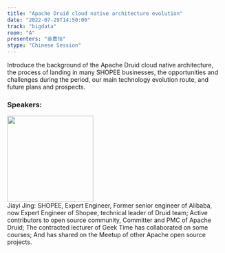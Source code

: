 ```yaml
---
title: "Apache Druid cloud native architecture evolution"
date: "2022-07-29T14:50:00"
track: "bigdata"
room: "A"
presenters: "金嘉怡"
stype: "Chinese Session"
---
```

Introduce the background of the Apache Druid cloud native architecture, the process of landing in many SHOPEE businesses, the opportunities and challenges during the period, our main technology evolution route, and future plans and prospects.
 ### Speakers: 
 <img src="images/speaker/1033.png" width="200" /><br>Jiayi Jing: SHOPEE, Expert Engineer, Former senior engineer of Alibaba, now Expert Engineer of Shopee, technical leader of Druid team; Active contributors to open source community, Committer and PMC of Apache Druid; The contracted lecturer of Geek Time has collaborated on some courses; And has shared on the Meetup of other Apache open source projects.

 